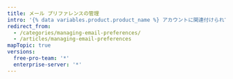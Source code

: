 ```yaml
---
title: メール プリファレンスの管理
intro: '{% data variables.product.product_name %} アカウントに関連付けられているメール アドレスを追加または変更できます。 {% data variables.product.product_name %} から受信するメールを管理することもできます。'
redirect_from:
  - /categories/managing-email-preferences/
  - /articles/managing-email-preferences
mapTopic: true
versions:
  free-pro-team: '*'
  enterprise-server: '*'
---
```


